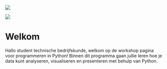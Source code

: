 ![](../images/laptop.png)

![](../images/hanzehogeschool-logo-png-transparent.png)

# Welkom

Hallo student technische bedrijfskunde, welkom op de workshop pagina voor programmeren in Python! Binnen dit programma gaan jullie leren hoe je data kunt analyseren, visualiseren en presenteren met behulp van Python. 
